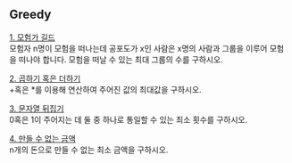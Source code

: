 ## Greedy
[1. 모험가 길드](./adventure.py)<br>
모험자 n명이 모험을 떠나는데 공포도가 x인 사람은 x명의 사람과 그룹을 이루어 모험을 떠나야 합니다. 모험을 떠날 수 있는 최대 그룹의 수를 구하시오.<br>

[2. 곱하기 혹은 더하기](./mul_sum.py)<br>
+혹은 \*를 이용해 연산하여 주어진 값의 최대값을 구하시오.<br>

[3. 문자열 뒤집기](./reverse_str.py)<br>
0혹은 1이 주어지는 데 둘 중 하나로 통일할 수 있는 최소 횟수를 구하시오.<br>

[4. 만들 수 없는 금액](./cant_make.py)<br>
n개의 돈으로 만들 수 없는 최소 금액을 구하시오.<br>
